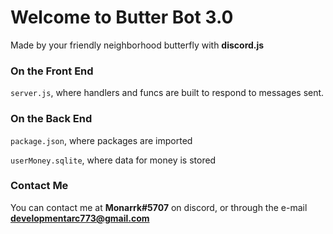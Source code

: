 # Welcome to Butter Bot 3.0

Made by your friendly neighborhood butterfly with **discord.js**


### On the Front End
`server.js`, where handlers and funcs are built to respond to messages sent.


### On the Back End
`package.json`, where packages are imported

`userMoney.sqlite`, where data for money is stored


### Contact Me
You can contact me at **Monarrk#5707** on discord, or through the e-mail **developmentarc773@gmail.com**
